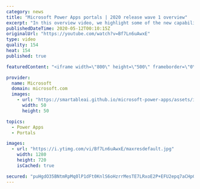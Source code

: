 ```yaml
---
category: news
title: "Microsoft Power Apps portals | 2020 release wave 1 overview"
excerpt: "In this overview video, we highlight some of the new capabilities included in the latest update to Microsoft Power Apps portals.     Here are the capabilities covered:   •    Power BI integration, so you can quickly add Power BI reports, tables, and dashboards to your portals without coding.  •    Themes"
publishedDateTime: 2020-05-12T00:10:15Z
originalUrl: "https://youtube.com/watch?v=Bf7Ln6uAwxE"
type: video
quality: 154
heat: 154
published: true

featuredContent: "<iframe width=\"800\" height=\"500\" frameborder=\"0\" src=\"https://www.youtube.com/embed/Bf7Ln6uAwxE\" allow=\"accelerometer; autoplay; encrypted-media; gyroscope; picture-in-picture\" allowfullscreen></iframe>"

provider:
  name: Microsoft
  domain: microsoft.com
  images:
    - url: "https://smartableai.github.io/microsoft-power-apps/assets/images/organizations/microsoft.com-50x50.jpg"
      width: 50
      height: 50

topics:
  - Power Apps
  - Portals

images:
  - url: "https://i.ytimg.com/vi/Bf7Ln6uAwxE/maxresdefault.jpg"
    width: 1280
    height: 720
    isCached: true

secured: "puHgdO35BNtmRpMq0lP1dFt0KnlS6oHzrrMesTE7LRxoE2P+EFU2epq7aCHpGWGdhXWSHY/I4sjowKBTcaTU3JWuIv9Cg64LZ0pYWEjAcPuU2/9xfnn4gRJB9bWaljyYUu//mPpOyCzc3xvdsZt0ONsCCaj4gn5A8v2LgK7hBDipAQMygz6Bl8gGl1dOo81N8pibuTo1UYsgVaXoYaEGOYbU5a/t9fQjoWdI8OvclUEWU+Yf5WUy9ceB+1jJ7uYFn9uQuFKEfMLMHKYhtriaattXq7ZR9WTvUfLPkkkbNnX8mpWardx4vq1XTHcFea8/u0KKhrUHKL2hIUlg3fpk5+OdKFZhqDcB4VaxiVZUhdKS2409PUNREXQuvpAybv0nDeepR2nYSQni9EZm/crPyLymklL4qGHwdeH4IxG+dBgkFhdwQobb6BM33cUnluUS;vY6bSt/P2nP7U/E1Lngp7Q=="
---
```


